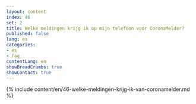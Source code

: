 ```yaml
---
layout: content
index: 46
set: 2
title: Welke meldingen krijg ik op mijn telefoon voor CoronaMelder? 
published: false
lang: es
categories:
- es
- faq
contentLang: en
showBreadCrumbs: true
showContact: true
---
```

{% include content/en/46-welke-meldingen-krijg-ik-van-coronamelder.md %}
